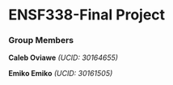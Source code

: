 <h1> ENSF338-Final Project </h1>
<h3> Group Members </h3>

<p><b>Caleb Oviawe</b> <i>(UCID: 30164655)</i></p>
<p><b>Emiko Emiko</b> <i>(UCID: 30161505)</i></p>


